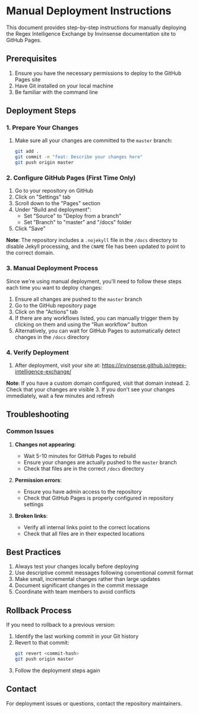 # Manual Deployment Instructions

This document provides step-by-step instructions for manually deploying the Regex Intelligence Exchange by Invinsense documentation site to GitHub Pages.

## Prerequisites

1. Ensure you have the necessary permissions to deploy to the GitHub Pages site
2. Have Git installed on your local machine
3. Be familiar with the command line

## Deployment Steps

### 1. Prepare Your Changes

1. Make sure all your changes are committed to the `master` branch:
   ```bash
   git add .
   git commit -m "feat: Describe your changes here"
   git push origin master
   ```

### 2. Configure GitHub Pages (First Time Only)

1. Go to your repository on GitHub
2. Click on "Settings" tab
3. Scroll down to the "Pages" section
4. Under "Build and deployment":
   - Set "Source" to "Deploy from a branch"
   - Set "Branch" to "master" and "/docs" folder
5. Click "Save"

**Note**: The repository includes a `.nojekyll` file in the `/docs` directory to disable Jekyll processing, and the `CNAME` file has been updated to point to the correct domain.

### 3. Manual Deployment Process

Since we're using manual deployment, you'll need to follow these steps each time you want to deploy changes:

1. Ensure all changes are pushed to the `master` branch
2. Go to the GitHub repository page
3. Click on the "Actions" tab
4. If there are any workflows listed, you can manually trigger them by clicking on them and using the "Run workflow" button
5. Alternatively, you can wait for GitHub Pages to automatically detect changes in the `/docs` directory

### 4. Verify Deployment

1. After deployment, visit your site at: https://invinsense.github.io/regex-intelligence-exchange/

**Note**: If you have a custom domain configured, visit that domain instead.
2. Check that your changes are visible
3. If you don't see your changes immediately, wait a few minutes and refresh

## Troubleshooting

### Common Issues

1. **Changes not appearing**: 
   - Wait 5-10 minutes for GitHub Pages to rebuild
   - Ensure your changes are actually pushed to the `master` branch
   - Check that files are in the correct `/docs` directory

2. **Permission errors**:
   - Ensure you have admin access to the repository
   - Check that GitHub Pages is properly configured in repository settings

3. **Broken links**:
   - Verify all internal links point to the correct locations
   - Check that all files are in their expected locations

## Best Practices

1. Always test your changes locally before deploying
2. Use descriptive commit messages following conventional commit format
3. Make small, incremental changes rather than large updates
4. Document significant changes in the commit message
5. Coordinate with team members to avoid conflicts

## Rollback Process

If you need to rollback to a previous version:

1. Identify the last working commit in your Git history
2. Revert to that commit:
   ```bash
   git revert <commit-hash>
   git push origin master
   ```
3. Follow the deployment steps again

## Contact

For deployment issues or questions, contact the repository maintainers.